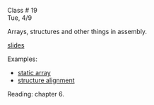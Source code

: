 <div class="lecture1">

<div class="column_date">
<p markdown="block">

Class # 19 <br>
Tue, 4/9

</p>
</div>

<div class="column_materials">
<p markdown="block">

Arrays, structures and other things in assembly.

[slides](https://docs.google.com/presentation/d/1hGbHZ_meujo1_hJvmIFbKTATxrtt1nIbytjXOuZ5FOE/present?token=AC4w5Vj1wpDQmyp58_MN6SOe_6coDl8gww%3A1522150953368&includes_info_params=1#slide=id.p)


Examples:

- [static array](https://godbolt.org/g/cdGX4A)
- [structure alignment](https://godbolt.org/g/j7wAKf)
</p>
</div>

<div class="column_assign">
<p markdown="block">


Reading: chapter 6.
</p>
</div>

</div>
